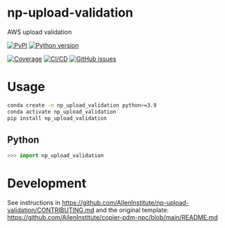# np-upload-validation

AWS upload validation

[![PyPI](https://img.shields.io/pypi/v/np-upload-validation.svg?label=PyPI&color=blue)](https://pypi.org/project/np-upload-validation/)
[![Python version](https://img.shields.io/pypi/pyversions/np-upload-validation)](https://pypi.org/project/np-upload-validation/)

[![Coverage](https://img.shields.io/codecov/c/github/AllenInstitute/np-upload-validation?logo=codecov)](https://app.codecov.io/github/AllenInstitute/np-upload-validation)
[![CI/CD](https://img.shields.io/github/actions/workflow/status/AllenInstitute/np-upload-validation/publish.yml?label=CI/CD&logo=github)](https://github.com/AllenInstitute/np-upload-validation/actions/workflows/publish.yml)
[![GitHub issues](https://img.shields.io/github/issues/AllenInstitute/np-upload-validation?logo=github)](https://github.com/AllenInstitute/np-upload-validation/issues)

# Usage
```bash
conda create -n np_upload_validation python>=3.9
conda activate np_upload_validation
pip install np_upload_validation
```

## Python
```python
>>> import np_upload_validation
```

# Development
See instructions in https://github.com/AllenInstitute/np-upload-validation/CONTRIBUTING.md and the original template: https://github.com/AllenInstitute/copier-pdm-npc/blob/main/README.md